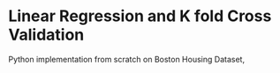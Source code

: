 # Linear Regression and K fold Cross Validation
 Python implementation from scratch on Boston Housing Dataset,
